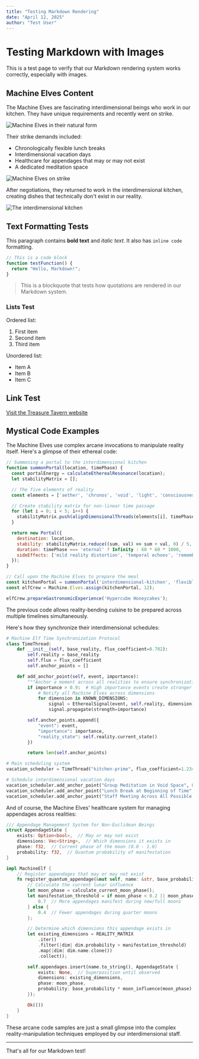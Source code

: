 ```yaml
---
title: "Testing Markdown Rendering"
date: "April 12, 2025"
author: "Test User"
---
```


# Testing Markdown with Images

This is a test page to verify that our Markdown rendering system works correctly, especially with images.

## Machine Elves Content

The Machine Elves are fascinating interdimensional beings who work in our kitchen. They have unique requirements and recently went on strike.

![Machine Elves in their natural form](/images/announcements/machine-elves.webp)

Their strike demands included:

* Chronologically flexible lunch breaks
* Interdimensional vacation days
* Healthcare for appendages that may or may not exist
* A dedicated meditation space

![Machine Elves on strike](/images/announcements/machine-elves-strike.webp)

After negotiations, they returned to work in the interdimensional kitchen, creating dishes that technically don't exist in our reality.

![The interdimensional kitchen](/images/announcements/interdimensional-kitchen.webp)

## Text Formatting Tests

This paragraph contains **bold text** and *italic text*. It also has `inline code` formatting.

```javascript
// This is a code block
function testFunction() {
  return "Hello, Markdown!";
}
```

> This is a blockquote that tests how quotations are rendered in our Markdown system.

### Lists Test

Ordered list:
1. First item
2. Second item
3. Third item

Unordered list:
- Item A
- Item B
- Item C

## Link Test

[Visit the Treasure Tavern website](/)

## Mystical Code Examples

The Machine Elves use complex arcane invocations to manipulate reality itself. Here's a glimpse of their ethereal code:

```javascript
// Summoning a portal to the interdimensional kitchen
function summonPortal(location, timePhase) {
  const portalEnergy = calculateEtherealResonance(location);
  let stabilityMatrix = [];

  // The five elements of reality
  const elements = ['aether', 'chronos', 'void', 'light', 'consciousness'];

  // Create stability matrix for non-linear time passage
  for (let i = 0; i < 5; i++) {
    stabilityMatrix.push(alignDimensionalThreads(elements[i], timePhase));
  }

  return new Portal({
    destination: location,
    stability: stabilityMatrix.reduce((sum, val) => sum + val, 0) / 5,
    duration: timePhase === 'eternal' ? Infinity : 60 * 60 * 1000,
    sideEffects: ['mild reality distortion', 'temporal echoes', 'remembered futures']
  });
}

// Call upon the Machine Elves to prepare the meal
const kitchenPortal = summonPortal('interdimensional-kitchen', 'flexible-lunch');
const elfCrew = Machine.Elves.assign(kitchenPortal, 12);

elfCrew.prepareGastronomicExperience('Hypercube Honeycakes');
```

The previous code allows reality-bending cuisine to be prepared across multiple timelines simultaneously.

Here's how they synchronize their interdimensional schedules:

```python
# Machine Elf Time Synchronization Protocol
class TimeThread:
    def __init__(self, base_reality, flux_coefficient=0.782):
        self.reality = base_reality
        self.flux = flux_coefficient
        self.anchor_points = []

    def add_anchor_point(self, event, importance):
        """Anchor a moment across all realities to ensure synchronization"""
        if importance > 0.9:  # High importance events create stronger anchors
            # Notify all Machine Elves across dimensions
            for dimension in KNOWN_DIMENSIONS:
                signal = EtherealSignal(event, self.reality, dimension)
                signal.propagate(strength=importance)

        self.anchor_points.append({
            "event": event,
            "importance": importance,
            "reality_state": self.reality.current_state()
        })

        return len(self.anchor_points)

# Main scheduling system
vacation_scheduler = TimeThread("kitchen-prime", flux_coefficient=1.234)

# Schedule interdimensional vacation days
vacation_scheduler.add_anchor_point("Group Meditation in Void Space", 0.95)
vacation_scheduler.add_anchor_point("Lunch Break at Beginning of Time", 0.87)
vacation_scheduler.add_anchor_point("Staff Meeting Across All Possible Realities", 0.99)
```

And of course, the Machine Elves' healthcare system for managing appendages across realities:

```rust
/// Appendage Management System for Non-Euclidean Beings
struct AppendageState {
    exists: Option<bool>,  // May or may not exist
    dimensions: Vec<String>,  // Which dimensions it exists in
    phase: f32,  // Current phase of the moon (0.0 - 1.0)
    probability: f32,  // Quantum probability of manifestation
}

impl MachineElf {
    // Register appendages that may or may not exist
    fn register_quantum_appendage(&mut self, name: &str, base_probability: f32) -> Result<(), Error> {
        // Calculate the current lunar influence
        let moon_phase = calculate_current_moon_phase();
        let manifestation_threshold = if moon_phase < 0.2 || moon_phase > 0.8 {
            0.7  // More appendages manifest during new/full moons
        } else {
            0.4  // Fewer appendages during quarter moons
        };

        // Determine which dimensions this appendage exists in
        let existing_dimensions = REALITY_MATRIX
            .iter()
            .filter(|dim| dim.probability > manifestation_threshold)
            .map(|dim| dim.name.clone())
            .collect();

        self.appendages.insert(name.to_string(), AppendageState {
            exists: None,  // Superposition until observed
            dimensions: existing_dimensions,
            phase: moon_phase,
            probability: base_probability * moon_influence(moon_phase),
        });

        Ok(())
    }
}
```

These arcane code samples are just a small glimpse into the complex reality-manipulation techniques employed by our interdimensional staff.

---

That's all for our Markdown test!
